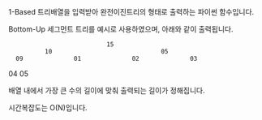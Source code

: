 1-Based 트리배열을 입력받아 완전이진트리의 형태로 출력하는 파이썬 함수입니다.

Bottom-Up 세그먼트 트리를 예시로 사용하였으며, 아래와 같이 출력됩니다.


                               15
              10                              05
      09              01              02              03
  04      05


배열 내에서 가장 큰 수의 길이에 맞춰 출력되는 길이가 정해집니다.

시간복잡도는 O(N)입니다.
